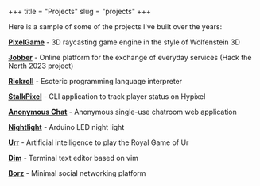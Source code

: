 +++
title = "Projects"
slug = "projects"
+++

Here is a sample of some of the projects I've built over the years:

[**PixelGame**](https://github.com/BattleMage0231/PixelGame) - 3D raycasting game engine in the style of Wolfenstein 3D

[**Jobber**](https://devpost.com/software/jobber-vn8dua) - Online platform for the exchange of everyday services (Hack the North 2023 project)

[**Rickroll**](https://github.com/BattleMage0231/rickroll) - Esoteric programming language interpreter

[**StalkPixel**](https://github.com/BattleMage0231/Stalkpixel) - CLI application to track player status on Hypixel

[**Anonymous Chat**](https://github.com/BattleMage0231/anonymous-chat) - Anonymous single-use chatroom web application

[**Nightlight**](https://github.com/BattleMage0231/nightlight) - Arduino LED night light

[**Urr**](https://github.com/BattleMage0231/Urr) - Artificial intelligence to play the Royal Game of Ur

[**Dim**](https://github.com/BattleMage0231/dim) - Terminal text editor based on vim

[**Borz**](https://devpost.com/software/borz) - Minimal social networking platform
